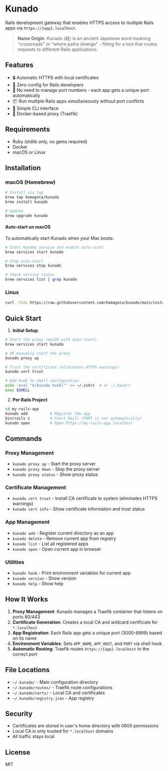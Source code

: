 # Kunado

Rails development gateway that enables HTTPS access to multiple Rails apps via `https://{app}.localhost`.

> **Name Origin**: Kunado (岐) is an ancient Japanese word meaning "crossroads" or "where paths diverge" - fitting for a tool that routes requests to different Rails applications.

## Features

- 🔒 Automatic HTTPS with local certificates
- 🚀 Zero-config for Rails developers
- 🎯 No need to manage port numbers - each app gets a unique port automatically
- 📦 Run multiple Rails apps simultaneously without port conflicts
- 🔧 Simple CLI interface
- 🐳 Docker-based proxy (Traefik)

## Requirements

- Ruby (stdlib only, no gems required)
- Docker
- macOS or Linux

## Installation

### macOS (Homebrew)

```bash
# Install via tap
brew tap komagata/kunado
brew install kunado

# Update
brew upgrade kunado
```

#### Auto-start on macOS

To automatically start Kunado when your Mac boots:

```bash
# Start Kunado service and enable auto-start
brew services start kunado

# Stop auto-start
brew services stop kunado

# Check service status
brew services list | grep kunado
```

### Linux

```bash
curl -fsSL https://raw.githubusercontent.com/komagata/kunado/main/install.sh | sh
```

## Quick Start

1. **Initial Setup**
```bash
# Start the proxy (macOS with auto-start)
brew services start kunado

# OR manually start the proxy
kunado proxy up

# Trust the certificate (eliminates HTTPS warnings)
kunado cert trust

# Add hook to shell configuration
echo 'eval "$(kunado hook)"' >> ~/.zshrc  # or ~/.bashrc
exec $SHELL
```

2. **Per Rails Project**
```bash
cd my-rails-app
kunado add          # Register the app
bin/rails s         # Start Rails (PORT is set automatically)
kunado open         # Open https://my-rails-app.localhost
```

## Commands

### Proxy Management
- `kunado proxy up` - Start the proxy server
- `kunado proxy down` - Stop the proxy server
- `kunado proxy status` - Show proxy status

### Certificate Management
- `kunado cert trust` - Install CA certificate to system (eliminates HTTPS warnings)
- `kunado cert info` - Show certificate information and trust status

### App Management
- `kunado add` - Register current directory as an app
- `kunado delete` - Remove current app from registry
- `kunado list` - List all registered apps
- `kunado open` - Open current app in browser

### Utilities
- `kunado hook` - Print environment variables for current app
- `kunado version` - Show version
- `kunado help` - Show help

## How It Works

1. **Proxy Management**: Kunado manages a Traefik container that listens on ports 80/443
2. **Certificate Generation**: Creates a local CA and wildcard certificate for `*.localhost`
3. **App Registration**: Each Rails app gets a unique port (3000-8999) based on its name
4. **Environment Variables**: Sets `APP_NAME`, `APP_HOST`, and `PORT` via shell hook
5. **Automatic Routing**: Traefik routes `https://{app}.localhost` to the correct port

## File Locations

- `~/.kunado/` - Main configuration directory
- `~/.kunado/routes/` - Traefik route configurations
- `~/.kunado/certs/` - Local CA and certificates
- `~/.kunado/registry.json` - App registry

## Security

- Certificates are stored in user's home directory with 0600 permissions
- Local CA is only trusted for `*.localhost` domains
- All traffic stays local

## License

MIT